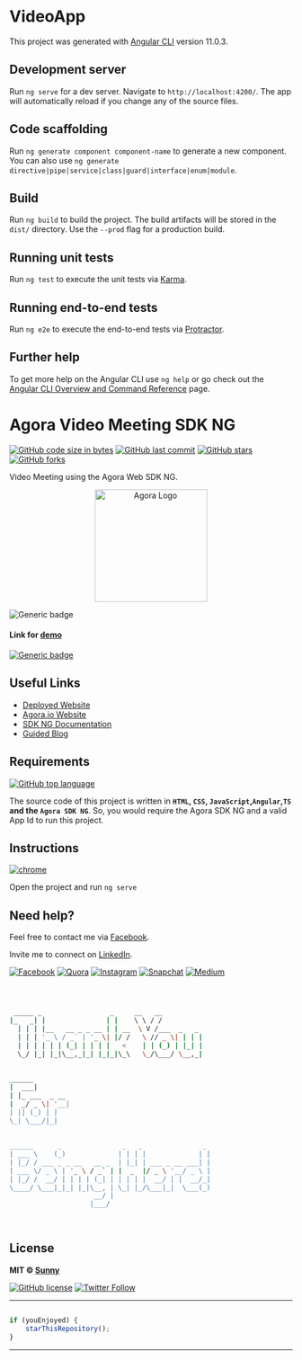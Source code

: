 
# VideoApp

This project was generated with [Angular CLI](https://github.com/angular/angular-cli) version 11.0.3.

## Development server

Run `ng serve` for a dev server. Navigate to `http://localhost:4200/`. The app will automatically reload if you change any of the source files.

## Code scaffolding

Run `ng generate component component-name` to generate a new component. You can also use `ng generate directive|pipe|service|class|guard|interface|enum|module`.

## Build

Run `ng build` to build the project. The build artifacts will be stored in the `dist/` directory. Use the `--prod` flag for a production build.

## Running unit tests

Run `ng test` to execute the unit tests via [Karma](https://karma-runner.github.io).

## Running end-to-end tests

Run `ng e2e` to execute the end-to-end tests via [Protractor](http://www.protractortest.org/).

## Further help

To get more help on the Angular CLI use `ng help` or go check out the [Angular CLI Overview and Command Reference](https://angular.io/cli) page.


# Agora Video  Meeting SDK NG

[![GitHub code size in bytes](https://img.shields.io/github/languages/code-size/angulardevelopment/video-app?logo=github&style=social)](https://github.com/angulardevelopment/) [![GitHub last commit](https://img.shields.io/github/last-commit/angulardevelopment/video-app?style=social&logo=git)](https://github.com/angulardevelopment/) [![GitHub stars](https://img.shields.io/github/stars/angulardevelopment/video-app?style=social)](https://github.com/angulardevelopment/video-app/stargazers) [![GitHub forks](https://img.shields.io/github/forks/angulardevelopment/video-app?style=social&logo=git)](https://github.com/angulardevelopment/video-app/network)

Video  Meeting using the Agora Web SDK NG.

<p align="center">
<a href="#">
<img src="https://www.agora.io/en/wp-content/themes/agora-2020/images/agora-logo.svg" width="200px" alt="Agora Logo"/>
</a>
</p>

![Generic badge](https://img.shields.io/badge/Voice-Call-orange) 

#### Link for [demo](#) 
[![Generic badge](https://img.shields.io/badge/view-demo-orange)](#)

## Useful Links

- [Deployed Website](#)
- [Agora.io Website](https://www.agora.io/)
- [SDK NG Documentation](https://agoraio-community.github.io/AgoraWebSDK-NG/api/en/index.html)
- [Guided Blog](#)

## Requirements

[![GitHub top language](https://img.shields.io/github/languages/top/angulardevelopment/video-app?logo=html&style=social)](https://github.com/angulardevelopment/)

The source code of this project is written in **`HTML`, `CSS`, `JavaScript`,`Angular`,`TS` and the `Agora SDK NG`**. So, you would require the Agora SDK NG and a valid App Id to run this project.

## Instructions

[![chrome](https://img.shields.io/badge/Open-project-lightgrey.svg?logo=google-chrome&style=popout&logoColor=red)](#)

Open the project and run `ng serve`


## Need help?


Feel free to contact me via [Facebook](#).

Invite me to connect on [LinkedIn](#).

[![Facebook](https://img.shields.io/badge/Facebook-add-blue.svg?logo=facebook&logoColor=white)](#) [![Quora](https://img.shields.io/badge/Quora-ask-red.svg?logo=quora)](#) [![Instagram](https://img.shields.io/badge/Instagram-follow-purple.svg?logo=instagram&logoColor=white)](#) [![Snapchat](https://img.shields.io/badge/Snapchat-add-yellow.svg?logo=snapchat&logoColor=white)](#) [![Medium](https://img.shields.io/badge/Medium-follow-black.svg?logo=medium&logoColor=white)](#)


```bash



 _____ _                 _     __   __            
|_   _| |               | |    \ \ / /            
  | | | |__   __ _ _ __ | | __  \ V /___  _   _   
  | | | '_ \ / _` | '_ \| |/ /   \ // _ \| | | |  
  | | | | | | (_| | | | |   <    | | (_) | |_| |  
  \_/ |_| |_|\__,_|_| |_|_|\_\   \_/\___/ \__,_|  
                                                  
                                                  
______                                            
|  ___|                                           
| |_ ___  _ __                                    
|  _/ _ \| '__|                                   
| || (_) | |                                      
\_| \___/|_|                                      
                                                  
                                                  
______      _               _   _               _ 
| ___ \    (_)             | | | |             | |
| |_/ / ___ _ _ __   __ _  | |_| | ___ _ __ ___| |
| ___ \/ _ \ | '_ \ / _` | |  _  |/ _ \ '__/ _ \ |
| |_/ /  __/ | | | | (_| | | | | |  __/ | |  __/_|
\____/ \___|_|_| |_|\__, | \_| |_/\___|_|  \___(_)
                     __/ |                        
                    |___/                         

 


```

## License

**MIT &copy; [Sunny](https://github.com/angulardevelopment/video-app/blob/master/LICENSE)**

[![GitHub license](https://img.shields.io/github/license/angulardevelopment/video-app?style=social&logo=github)](https://github.com/angulardevelopment/video-app/blob/master/LICENSE) [![Twitter Follow](https://img.shields.io/twitter/follow/Sunny_g001?style=social)](#)

---------

```javascript

if (youEnjoyed) {
    starThisRepository();
}

```

-----------

